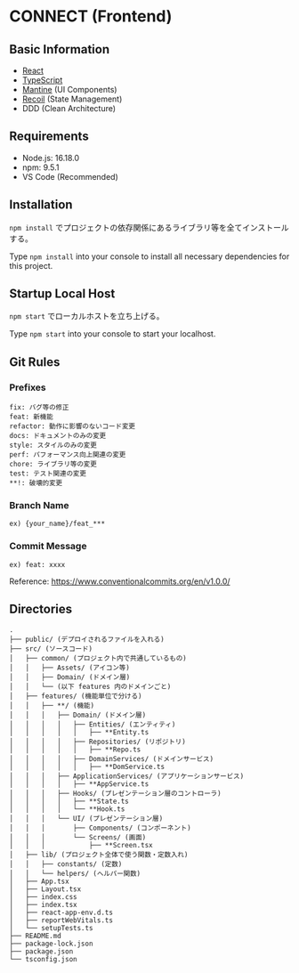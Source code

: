 # CONNECT (Frontend)

## Basic Information
- [React](https://beta.reactjs.org)
- [TypeScript](https://www.typescriptlang.org)
- [Mantine](https://mantine.dev) (UI Components)
- [Recoil](https://recoiljs.org) (State Management)
- DDD (Clean Architecture)

## Requirements
- Node.js: 16.18.0
- npm: 9.5.1
- VS Code (Recommended)

## Installation
`npm install` でプロジェクトの依存関係にあるライブラリ等を全てインストールする。

Type `npm install` into your console to install all necessary dependencies for this project.

## Startup Local Host
`npm start` でローカルホストを立ち上げる。

Type `npm start` into your console to start your localhost.

## Git Rules
### Prefixes
```
fix: バグ等の修正
feat: 新機能
refactor: 動作に影響のないコード変更
docs: ドキュメントのみの変更
style: スタイルのみの変更
perf: パフォーマンス向上関連の変更
chore: ライブラリ等の変更
test: テスト関連の変更
**!: 破壊的変更
```

### Branch Name
```
ex) {your_name}/feat_***
```

### Commit Message
```
ex) feat: xxxx
```

Reference: https://www.conventionalcommits.org/en/v1.0.0/

## Directories
```
.
├── public/ (デプロイされるファイルを入れる)
├── src/ (ソースコード)
│   ├── common/ (プロジェクト内で共通しているもの)
│   │   ├── Assets/ (アイコン等)
│   │   ├── Domain/ (ドメイン層)
│   │   └── (以下 features 内のドメインごと)
│   ├── features/ (機能単位で分ける)
│   │   ├── **/ (機能)
│   │   │   ├── Domain/ (ドメイン層)
│   │   │   │   ├── Entities/ (エンティティ)
│   │   │   │   │   ├── **Entity.ts
│   │   │   │   ├── Repositories/ (リポジトリ)
│   │   │   │   │   ├── **Repo.ts
│   │   │   │   ├── DomainServices/ (ドメインサービス)
│   │   │   │   │   ├── **DomService.ts
│   │   │   ├── ApplicationServices/ (アプリケーションサービス)
│   │   │   │   ├── **AppService.ts
│   │   │   ├── Hooks/ (プレゼンテーション層のコントローラ)
│   │   │   │   ├── **State.ts
│   │   │   │   └── **Hook.ts
│   │   │   └── UI/ (プレゼンテーション層)
│   │   │       ├── Components/ (コンポーネント)
│   │   │       └── Screens/ (画面)
│   │   │           ├── **Screen.tsx
│   ├── lib/ (プロジェクト全体で使う関数・定数入れ)
│   │   ├── constants/ (定数)
│   │   └── helpers/ (ヘルパー関数)
│   ├── App.tsx
│   ├── Layout.tsx
│   ├── index.css
│   ├── index.tsx
│   ├── react-app-env.d.ts
│   ├── reportWebVitals.ts
│   └── setupTests.ts
├── README.md
├── package-lock.json
├── package.json
└── tsconfig.json
```